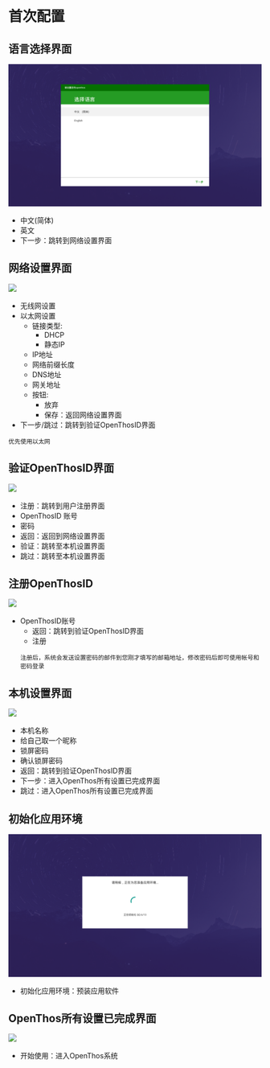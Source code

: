 # 首次配置 
## 语言选择界面
![](pic/shoucipeizhi/xuanzeyuyanjiemian.png)

   - 中文(简体)
   - 英文
   - 下一步：跳转到网络设置界面
   
## 网络设置界面  
![](pic/shoucipeizhi/wangluoshezhi.jpg)

   - 无线网设置
   - 以太网设置
     - 链接类型:
        - DHCP
        - 静态IP
     - IP地址
     - 网络前缀长度
     - DNS地址
     - 网关地址
     - 按钮:
        - 放弃
        - 保存：返回网络设置界面
   - 下一步/跳过：跳转到验证OpenThosID界面
   ```
   优先使用以太网
   ```
   
## 验证OpenThosID界面  
![](pic/shoucipeizhi/yanzheng.jpg)

   - 注册：跳转到用户注册界面
   - OpenThosID 账号
   - 密码
   - 返回：返回到网络设置界面
   - 验证：跳转至本机设置界面
   - 跳过：跳转至本机设置界面
   
## 注册OpenThosID  
![](pic/shoucipeizhi/zhuce.jpg)

   - OpenThosID账号
      - 返回：跳转到验证OpenThosID界面
      - 注册
     ```
     注册后，系统会发送设置密码的邮件到您刚才填写的邮箱地址，修改密码后即可使用帐号和密码登录
     ```
   
## 本机设置界面
![](pic/shoucipeizhi/benjishezhi.jpg)

   - 本机名称
   - 给自己取一个昵称
   - 锁屏密码
   - 确认锁屏密码
   - 返回：跳转到验证OpenThosID界面
   - 下一步：进入OpenThos所有设置已完成界面
   - 跳过：进入OpenThos所有设置已完成界面
   
## 初始化应用环境
![](pic/shoucipeizhi/appinstall.png)

   - 初始化应用环境：预装应用软件 

## OpenThos所有设置已完成界面
![](pic/shoucipeizhi/start.jpg)

   - 开始使用：进入OpenThos系统
